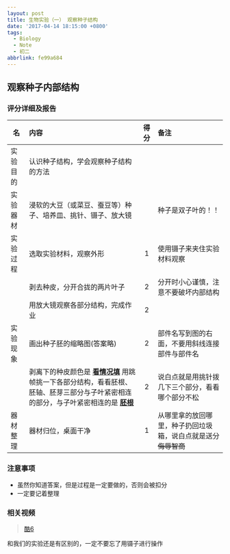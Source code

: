 ```yaml
---
layout: post
title: 生物实验（一） 观察种子结构
date: '2017-04-14 18:15:00 +0800'
tags:
  - Biology
  - Note
  - 初二
abbrlink: fe99a684
---
```


## 观察种子内部结构

### 评分详细及报告

| 名 | 内容 | 得分 | 备注 |
| -------- |:----------- |:---------:|:-------------- |
| 实验目的 | 认识种子结构，学会观察种子结构的方法 | | |
| 实验器材 | 浸软的大豆（或菜豆、蚕豆等）种子、培养皿、挑针、镊子、放大镜 | | 种子是双子叶的！！ |
| 实验过程 | 选取实验材料，观察外形 | 1 | 使用镊子来夹住实验材料观察 |
| | 剥去种皮，分开合拢的两片叶子 | 2 | 分开时小心谨慎，注意不要破坏内部结构 |
| | 用放大镜观察各部分结构，完成作业 | 2 | |
| 实验现象 | 画出种子胚的缩略图(答案略) | 2 | 部件名写到图的右面，不要用斜线连接部件与部件名 |
| | 剥离下的种皮颜色是 **<u>看情况填</u>** 用跳帧挑一下各部分结构，看看胚根、胚轴、胚芽三部分与子叶紧密相连的部分，与子叶紧密相连的是 **<u>胚根</u>**| 2 | 说白点就是用挑针拨几下三个部分，看看哪个部分不松|
| 器材整理 | 器材归位，桌面干净 | 1 | 从哪里拿的放回哪里，种子扔回垃圾箱，说白点就是送分~~侮辱智商~~|

### 注意事项

* 虽然你知道答案，但是过程是一定要做的，否则会被扣分
* 一定要记着整理

### 相关视频

> [酷6](http://v.ku6.com/show/EbJ93TvY8dQ7NEUEutsWYw...html?from=my)

和我们的实验还是有区别的，一定不要忘了用镊子进行操作

